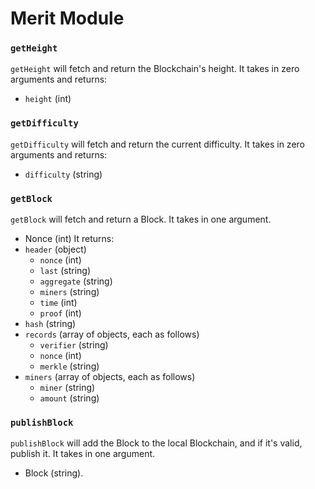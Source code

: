 # Merit Module

### `getHeight`
`getHeight` will fetch and return the Blockchain's height. It takes in zero arguments and returns:
- `height` (int)

### `getDifficulty`
`getDifficulty` will fetch and return the current difficulty. It takes in zero arguments and returns:
- `difficulty` (string)

### `getBlock`
`getBlock` will fetch and return a Block. It takes in one argument.
- Nonce (int)
It returns:
- `header`        (object)
    - `nonce`     (int)
    - `last`      (string)
    - `aggregate` (string)
    - `miners`    (string)
    - `time`      (int)
    - `proof`     (int)
- `hash`          (string)
- `records` (array of objects, each as follows)
    - `verifier` (string)
    - `nonce`    (int)
    - `merkle`   (string)
- `miners` (array of objects, each as follows)
    - `miner`  (string)
    - `amount` (string)

### `publishBlock`
`publishBlock` will add the Block to the local Blockchain, and if it's valid, publish it. It takes in one argument.
- Block (string).
